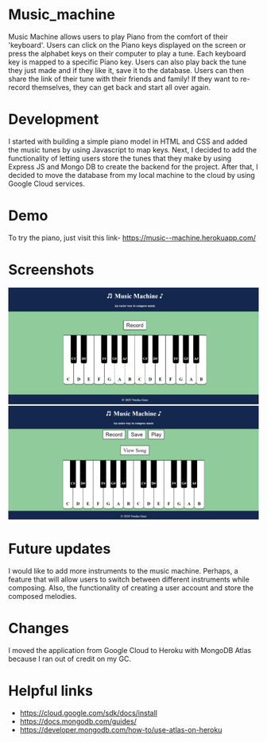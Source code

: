 # Music_machine
Music Machine allows users to play Piano from the comfort of their 'keyboard'. Users can click on the Piano keys displayed on the screen or press the alphabet keys on their computer to play a tune. Each keyboard key is mapped to a specific Piano key. Users can also play back the tune they just made and if they like it, save it to the database. Users can then share the link of their tune with their friends and family! If they want to re-record themselves, they can get back and start all over again.

# Development
I started with building a simple piano model in HTML and CSS and added the music tunes by using Javascript to map keys. Next, I decided to add the functionality of letting users store the tunes that they make by using Express JS and Mongo DB to create the backend for the project. After that, I decided to move the database from my local machine to the cloud by using Google Cloud services.

# Demo
To try the piano, just visit this link- https://music--machine.herokuapp.com/
# Screenshots
<img src="images/SS1.png" width="850" />  
       
       
<img src="images/SS2.png" width="850" />  

# Future updates
I would like to add more instruments to the music machine. Perhaps, a feature that will allow users to switch between different instruments while composing. Also, the functionality of creating a user account and store the composed melodies.

# Changes
I moved the application from Google Cloud to Heroku with MongoDB Atlas because I ran out of credit on my GC.

# Helpful links
- https://cloud.google.com/sdk/docs/install
- https://docs.mongodb.com/guides/
- https://developer.mongodb.com/how-to/use-atlas-on-heroku
